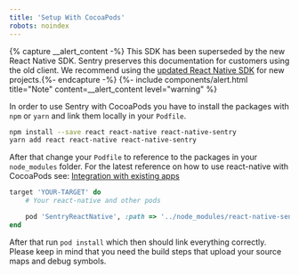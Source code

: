 ```yaml
---
title: 'Setup With CocoaPods'
robots: noindex
---
```


{% capture __alert_content -%}
This SDK has been superseded by the new React Native SDK. Sentry preserves this documentation for customers using the old client. We recommend using the [updated React Native SDK](/platforms/react-native/) for new projects.{%- endcapture -%}
{%- include components/alert.html
    title="Note"
    content=__alert_content
    level="warning"
%}


In order to use Sentry with CocoaPods you have to install the packages with `npm` or `yarn` and link them locally in your `Podfile`.

```bash
npm install --save react react-native react-native-sentry
yarn add react react-native react-native-sentry
```

After that change your `Podfile` to reference to the packages in your `node_modules` folder. For the latest reference on how to use react-native with CocoaPods see: [Integration with existing apps](https://facebook.github.io/react-native/docs/integration-with-existing-apps.html#configuring-cocoapods-dependencies)

```ruby
target 'YOUR-TARGET' do
    # Your react-native and other pods

    pod 'SentryReactNative', :path => '../node_modules/react-native-sentry/SentryReactNative.podspec' # or your path to node_modules
end
```

After that run `pod install` which then should link everything correctly. Please keep in mind that you need the build steps that upload your source maps and debug symbols.
